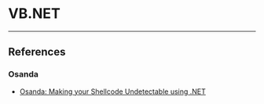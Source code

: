 # VB.NET

---
## References

### Osanda

- [Osanda: Making your Shellcode Undetectable using .NET](https://osandamalith.com/2016/08/01/making-your-shellcode-undetectable-using-net/)